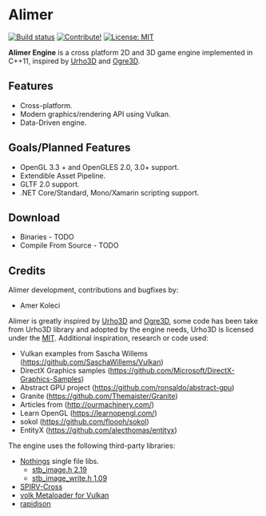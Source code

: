 # Alimer

[![Build status](https://ci.appveyor.com/api/projects/status/upgnh01lh387v8e2?svg=true)](https://ci.appveyor.com/project/amerkoleci/alimer)
[![Contribute!](https://img.shields.io/badge/contributions-welcome-brightgreen.svg?style=flat)](https://github.com/amerkoleci/alimer/issues)
[![License: MIT](https://img.shields.io/badge/License-MIT-yellow.svg)](https://github.com/amerkoleci/alimer/blob/master/LICENSE)

**Alimer Engine** is a cross platform 2D and 3D game engine implemented in C++11, inspired by [Urho3D](https://github.com/urho3d/Urho3D) and [Ogre3D](http://www.ogre3d.org).

## Features

- Cross-platform.
- Modern graphics/rendering API using Vulkan.
- Data-Driven engine.

## Goals/Planned Features

- OpenGL 3.3 + and OpenGLES 2.0, 3.0+ support.
- Extendible Asset Pipeline.
- GLTF 2.0 support.
- .NET Core/Standard, Mono/Xamarin scripting support.

## Download

- Binaries - TODO
- Compile From Source - TODO

## Credits

Alimer development, contributions and bugfixes by:

- Amer Koleci

Alimer is greatly inspired by [Urho3D](https://github.com/urho3d/Urho3D) and [Ogre3D](http://www.ogre3d.org), some code has been take from Urho3D library and adopted
by the engine needs, Urho3D is licensed under the [MIT](https://github.com/urho3d/Urho3D/blob/master/LICENSE). Additional inspiration, research or code used:

- Vulkan examples from Sascha Willems (https://github.com/SaschaWillems/Vulkan)
- DirectX Graphics samples (https://github.com/Microsoft/DirectX-Graphics-Samples)
- Abstract GPU project (https://github.com/ronsaldo/abstract-gpu)
- Granite (https://github.com/Themaister/Granite)
- Articles from (http://ourmachinery.com/)
- Learn OpenGL (https://learnopengl.com/)
- sokol (https://github.com/floooh/sokol)
- EntityX (https://github.com/alecthomas/entityx)

The engine uses the following third-party libraries:

- [Nothings](https://github.com/nothings/stb) single file libs.
  - [stb_image.h 2.19](https://github.com/nothings/stb/blob/master/stb_image.h)
  - [stb_image_write.h 1.09](https://github.com/nothings/stb/blob/master/stb_image_write.h)
- [SPIRV-Cross](https://github.com/KhronosGroup/SPIRV-Cross)
- [volk Metaloader for Vulkan](https://github.com/zeux/volk)
- [rapidjson](https://github.com/Tencent/rapidjson)
